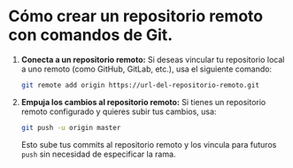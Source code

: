 # Cómo crear un repositorio remoto con comandos de Git.

1. **Conecta a un repositorio remoto:**
   Si deseas vincular tu repositorio local a uno remoto (como GitHub, GitLab, etc.), usa el siguiente comando:
   ```bash
   git remote add origin https://url-del-repositorio-remoto.git
   ```

2. **Empuja los cambios al repositorio remoto:**
   Si tienes un repositorio remoto configurado y quieres subir tus cambios, usa:
   ```bash
   git push -u origin master
   ```

   Esto sube tus commits al repositorio remoto y los vincula para futuros `push` sin necesidad de especificar la rama.